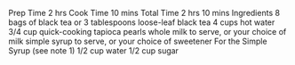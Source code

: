 Prep Time
2 hrs
Cook Time
10 mins
Total Time
2 hrs 10 mins
Ingredients
8 bags of black tea or 3 tablespoons loose-leaf black tea
4 cups hot water
3/4 cup quick-cooking tapioca pearls
whole milk to serve, or your choice of milk
simple syrup to serve, or your choice of sweetener
For the Simple Syrup (see note 1)
1/2 cup water
1/2 cup sugar